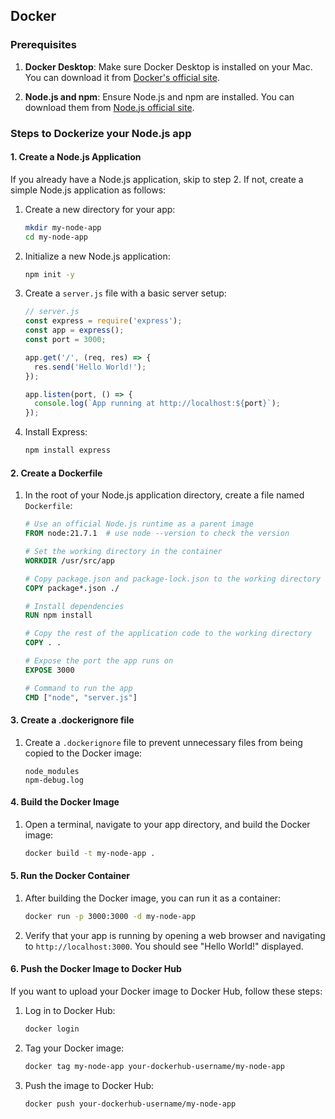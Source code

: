 
## Docker

### Prerequisites
1. **Docker Desktop**: Make sure Docker Desktop is installed on your Mac. You can download it from [Docker's official site](https://www.docker.com/products/docker-desktop).

2. **Node.js and npm**: Ensure Node.js and npm are installed. You can download them from [Node.js official site](https://nodejs.org/).

### Steps to Dockerize your Node.js app

#### 1. Create a Node.js Application
If you already have a Node.js application, skip to step 2. If not, create a simple Node.js application as follows:

1. Create a new directory for your app:
    ```sh
    mkdir my-node-app
    cd my-node-app
    ```

2. Initialize a new Node.js application:
    ```sh
    npm init -y
    ```

3. Create a `server.js` file with a basic server setup:
    ```js
    // server.js
    const express = require('express');
    const app = express();
    const port = 3000;

    app.get('/', (req, res) => {
      res.send('Hello World!');
    });

    app.listen(port, () => {
      console.log(`App running at http://localhost:${port}`);
    });
    ```

4. Install Express:
    ```sh
    npm install express
    ```

#### 2. Create a Dockerfile
1. In the root of your Node.js application directory, create a file named `Dockerfile`:
    ```Dockerfile
    # Use an official Node.js runtime as a parent image
    FROM node:21.7.1  # use node --version to check the version

    # Set the working directory in the container
    WORKDIR /usr/src/app

    # Copy package.json and package-lock.json to the working directory
    COPY package*.json ./

    # Install dependencies
    RUN npm install

    # Copy the rest of the application code to the working directory
    COPY . .

    # Expose the port the app runs on
    EXPOSE 3000

    # Command to run the app
    CMD ["node", "server.js"]
    ```

#### 3. Create a .dockerignore file
1. Create a `.dockerignore` file to prevent unnecessary files from being copied to the Docker image:
    ```
    node_modules
    npm-debug.log
    ```

#### 4. Build the Docker Image
1. Open a terminal, navigate to your app directory, and build the Docker image:
    ```sh
    docker build -t my-node-app .
    ```

#### 5. Run the Docker Container
1. After building the Docker image, you can run it as a container:
    ```sh
    docker run -p 3000:3000 -d my-node-app
    ```

2. Verify that your app is running by opening a web browser and navigating to `http://localhost:3000`. You should see "Hello World!" displayed.

#### 6. Push the Docker Image to Docker Hub
If you want to upload your Docker image to Docker Hub, follow these steps:

1. Log in to Docker Hub:
    ```sh
    docker login
    ```

2. Tag your Docker image:
    ```sh
    docker tag my-node-app your-dockerhub-username/my-node-app
    ```

3. Push the image to Docker Hub:
    ```sh
    docker push your-dockerhub-username/my-node-app
    ```
